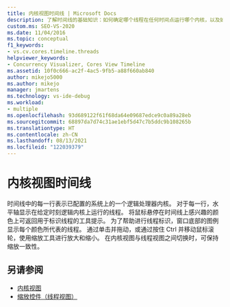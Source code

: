 ```yaml
---
title: 内核视图时间线 | Microsoft Docs
description: 了解时间线的基础知识：如何确定哪个线程在任何时间点运行哪个内核，以及如何放大和缩小。
custom.ms: SEO-VS-2020
ms.date: 11/04/2016
ms.topic: conceptual
f1_keywords:
- vs.cv.cores.timeline.threads
helpviewer_keywords:
- Concurrency Visualizer, Cores View Timeline
ms.assetid: 10f0c666-ac2f-4ac5-9fb5-a88f660ab840
author: mikejo5000
ms.author: mikejo
manager: jmartens
ms.technology: vs-ide-debug
ms.workload:
- multiple
ms.openlocfilehash: 93d689122f61f68da64e09687edce9c0a89a28eb
ms.sourcegitcommit: 68897da7d74c31ae1ebf5d47c7b5ddc9b108265b
ms.translationtype: HT
ms.contentlocale: zh-CN
ms.lasthandoff: 08/13/2021
ms.locfileid: "122039379"
---
```

# <a name="cores-view-timeline"></a>内核视图时间线
时间线中的每一行表示已配置的系统上的一个逻辑处理器内核。 对于每一行，水平轴显示在给定时刻逻辑内核上运行的线程。 将鼠标悬停在时间线上感兴趣的颜色上可返回用于标识线程的工具提示。 为了帮助进行线程标识，窗口底部的图例显示每个颜色所代表的线程。 通过单击并拖动，或通过按住 Ctrl 并移动鼠标滚轮，使用缩放工具进行放大和缩小。 在内核视图与线程视图之间切换时，可保持缩放一致性。

## <a name="see-also"></a>另请参阅
- [内核视图](../profiling/cores-view.md)
- [缩放控件（线程视图）](../profiling/zoom-control-threads-view.md)